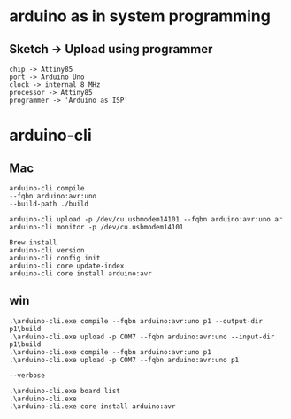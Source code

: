 # arduino as in system programming

## Sketch -> Upload using programmer
    chip -> Attiny85
    port -> Arduino Uno
    clock -> internal 8 MHz
    processor -> Attiny85
    programmer -> 'Arduino as ISP'


# arduino-cli

## Mac
    arduino-cli compile
    --fqbn arduino:avr:uno
    --build-path ./build
    
    arduino-cli upload -p /dev/cu.usbmodem14101 --fqbn arduino:avr:uno ar
    arduino-cli monitor -p /dev/cu.usbmodem14101
    
    Brew install
    arduino-cli version
    arduino-cli config init
    arduino-cli core update-index
    arduino-cli core install arduino:avr

## win
    .\arduino-cli.exe compile --fqbn arduino:avr:uno p1 --output-dir p1\build
    .\arduino-cli.exe upload -p COM7 --fqbn arduino:avr:uno --input-dir p1\build
    .\arduino-cli.exe compile --fqbn arduino:avr:uno p1
    .\arduino-cli.exe upload -p COM7 --fqbn arduino:avr:uno p1
    
    --verbose
    
    .\arduino-cli.exe board list
    .\arduino-cli.exe
    .\arduino-cli.exe core install arduino:avr
